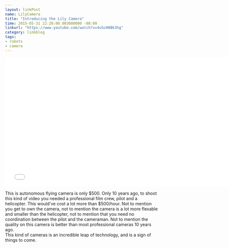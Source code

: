 ```yaml
---
layout: linkPost
name: LilyCamera
title: "Introducing the Lily Camera"
time: 2015-05-31 22:20:00.003000000 -08:00
linkurl: "https://www.youtube.com/watch?v=4vGcH0Bk3hg"
category: linkblog
tags:
- robots
- camera
---
```


<iframe width="750" height="422" src="//www.youtube.com/embed/4vGcH0Bk3hg" frameborder="0" allowfullscreen></iframe>

This is autonomous flying camera is only $500. Only 10 years ago, to shoot this kind of video you needed a professional film crew, pilot and a helicopter. This would've cost a lot more than $500/hour. Not to mention you get to own the camera, not to mention the camera is a lot more flexable and smaller than the helicopter, not to mention that you need no coordination between the pilot and the cameraman. Not to mention the quality on this camera is better than most professional cameras 10 years ago.  
This kind of cameras is an incredible leap of technology, and is a sign of things to come.  
